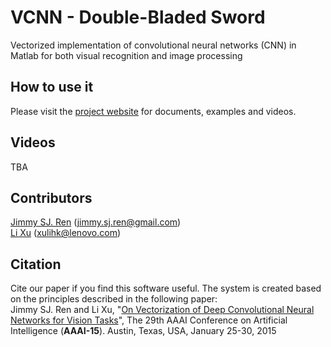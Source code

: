 # VCNN - Double-Bladed Sword
Vectorized implementation of convolutional neural networks (CNN) in Matlab for both visual recognition and image processing

## How to use it
Please visit the [project website](http://vcnn.deeplearning.cc) for documents, examples and videos.

## Videos
TBA

## Contributors
[Jimmy SJ. Ren](http://www.jimmyren.com) (jimmy.sj.ren@gmail.com)<br>
[Li Xu](http://www.lxu.me) (xulihk@lenovo.com)

## Citation
Cite our paper if you find this software useful. The system is created based on the principles described in the following paper: <br>
Jimmy SJ. Ren and Li Xu, "[On Vectorization of Deep Convolutional Neural Networks for Vision Tasks](http://eportal.cityu.edu.hk/bbcswebdav/users/sjren2/~jimmy/papers/aaai_vcnn.pdf)", 
The 29th AAAI Conference on Artificial Intelligence (<b>AAAI-15</b>). Austin, Texas, USA, January 25-30, 2015


